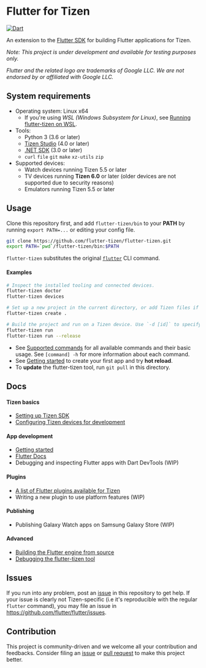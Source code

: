 # Flutter for Tizen

[![Dart](https://github.com/flutter-tizen/flutter-tizen/workflows/Dart/badge.svg)](https://github.com/flutter-tizen/flutter-tizen/actions)

An extension to the [Flutter SDK](https://github.com/flutter/flutter) for building Flutter applications for Tizen.

_Note: This project is under development and available for testing purposes only._

_Flutter and the related logo are trademarks of Google LLC. We are not endorsed by or affiliated with Google LLC._

## System requirements

- Operating system: Linux x64
  - If you're using _WSL (Windows Subsystem for Linux)_, see [Running flutter-tizen on WSL](doc/wsl-guide.md).
- Tools:
  - Python 3 (3.6 or later)
  - [Tizen Studio](doc/install-tizen-sdk.md) (4.0 or later)
  - [.NET SDK](https://docs.microsoft.com/en-us/dotnet/core/install/linux) (3.0 or later)
  - `curl` `file` `git` `make` `xz-utils` `zip`
- Supported devices:
  - Watch devices running Tizen 5.5 or later
  - TV devices running **Tizen 6.0** or later (older devices are not supported due to security reasons)
  - Emulators running Tizen 5.5 or later

## Usage

Clone this repository first, and add `flutter-tizen/bin` to your **PATH** by running `export PATH=...` or editing your config file.

```sh
git clone https://github.com/flutter-tizen/flutter-tizen.git
export PATH=`pwd`/flutter-tizen/bin:$PATH
```

`flutter-tizen` substitutes the original [`flutter`](https://flutter.dev/docs/reference/flutter-cli) CLI command.

#### Examples

```sh
# Inspect the installed tooling and connected devices.
flutter-tizen doctor
flutter-tizen devices

# Set up a new project in the current directory, or add Tizen files if a Flutter project already exists.
flutter-tizen create .

# Build the project and run on a Tizen device. Use `-d [id]` to specify a device ID.
flutter-tizen run
flutter-tizen run --release
```

- See [Supported commands](doc/commands.md) for all available commands and their basic usage. See `[command] -h` for more information about each command.
- See [Getting started](doc/get-started.md) to create your first app and try **hot reload**.
- To **update** the flutter-tizen tool, run `git pull` in this directory.

## Docs

#### Tizen basics

- [Setting up Tizen SDK](doc/install-tizen-sdk.md)
- [Configuring Tizen devices for development](doc/configure-device.md)

#### App development

- [Getting started](doc/get-started.md)
- [Flutter Docs](https://flutter.dev/docs)
- Debugging and inspecting Flutter apps with Dart DevTools (WIP)

#### Plugins

- [A list of Flutter plugins available for Tizen](https://github.com/flutter-tizen/plugins)
- Writing a new plugin to use platform features (WIP)

#### Publishing

- Publishing Galaxy Watch apps on Samsung Galaxy Store (WIP)

#### Advanced

- [Building the Flutter engine from source](https://github.com/flutter-tizen/engine/wiki/Building-the-engine)
- [Debugging the flutter-tizen tool](doc/debug-flutter-tizen.md)

## Issues

If you run into any problem, post an [issue](../../issues) in this repository to get help. If your issue is clearly not Tizen-specific (i.e it's reproducible with the regular `flutter` command), you may file an issue in https://github.com/flutter/flutter/issues.

## Contribution

This project is community-driven and we welcome all your contribution and feedbacks. Consider filing an [issue](../../issues) or [pull request](../../pulls) to make this project better.
